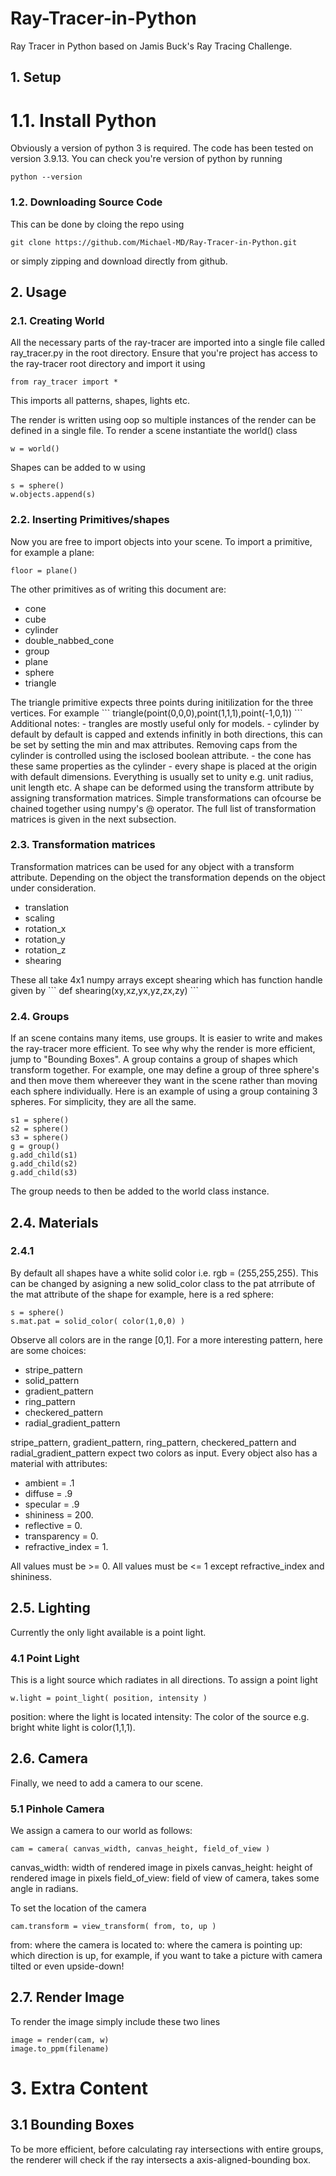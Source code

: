 # Ray-Tracer-in-Python
Ray Tracer in Python based on Jamis Buck's Ray Tracing Challenge.

## 1. Setup
# 1.1. Install Python
Obviously a version of python 3 is required. The code has been tested on version 3.9.13. You can check you're version of python by running
```
python --version
```

### 1.2. Downloading Source Code
This can be done by cloing the repo using
```
git clone https://github.com/Michael-MD/Ray-Tracer-in-Python.git
```
or simply zipping and download directly from github.

## 2. Usage
### 2.1. Creating World
All the necessary parts of the ray-tracer are imported into a single file called ray_tracer.py in the root directory. Ensure that you're project has access to the ray-tracer root directory and import it using
```
from ray_tracer import *
```
This imports all patterns, shapes, lights etc.

The render is written using oop so multiple instances of the render can be defined in a single file. To render a scene instantiate the world() class
```
w = world()
```
Shapes can be added to w using
```
s = sphere()
w.objects.append(s)
```
### 2.2. Inserting Primitives/shapes
Now you are free to import objects into your scene. To import a primitive, for example a plane:
```
floor = plane()
```
The other primitives as of writing this document are:
<ul>
  <li>cone</li>
  <li>cube</li>
  <li>cylinder</li>
  <li>double_nabbed_cone</li>
  <li>group</li>
  <li>plane</li>
  <li>sphere</li>
  <li>triangle</li>
</ul>
The triangle primitive expects three points during initilization for the three vertices. For example
```
triangle(point(0,0,0),point(1,1,1),point(-1,0,1))
```
Additional notes:
 - trangles are mostly useful only for models.
 - cylinder by default by default is capped and extends infinitly in both directions, this can be set by setting the min and max attributes. Removing caps from the cylinder is controlled using the isclosed boolean attribute.
 - the cone has these same properties as the cylinder
 - every shape is placed at the origin with default dimensions. Everything is usually set to unity e.g. unit radius, unit length etc. A shape can be deformed using the transform attribute by assigning transformation matrices. Simple transformations can ofcourse be chained together using numpy's @ operator. The full list of transformation matrices is given in the next subsection.

### 2.3. Transformation matrices
Transformation matrices can be used for any object with a transform attribute. Depending on the object the transformation depends on the object under consideration.
<ul>
  <li>translation</li>
  <li>scaling</li>
  <li>rotation_x</li>
  <li>rotation_y</li>
  <li>rotation_z</li>
  <li>shearing</li>
</ul>
These all take 4x1 numpy arrays except shearing which has function handle given by
```
def shearing(xy,xz,yx,yz,zx,zy)
```

### 2.4. Groups
If an scene contains many items, use groups. It is easier to write and makes the ray-tracer more efficient. To see why why the render is more efficient, jump to "Bounding Boxes".
A group contains a group of shapes which transform together. For example, one may define a group of three sphere's and then move them whereever they want in the scene rather than moving each sphere individually.
Here is an example of using a group containing 3 spheres. For simplicity, they are all the same.
```
s1 = sphere()
s2 = sphere()
s3 = sphere()
g = group()
g.add_child(s1)
g.add_child(s2)
g.add_child(s3)
```
The group needs to then be added to the world class instance.

## 2.4. Materials
### 2.4.1
By default all shapes have a white solid color i.e. rgb = (255,255,255). This can be changed by asigning a new solid_color class to the pat atrribute of the mat attribute of the shape for example, here is a red sphere:
```
s = sphere()
s.mat.pat = solid_color( color(1,0,0) )
```
Observe all colors are in the range [0,1].
For a more interesting pattern, here are some choices:
<ul>
  <li> stripe_pattern </li>
  <li> solid_pattern </li>
  <li> gradient_pattern </li>
  <li> ring_pattern </li>
  <li> checkered_pattern </li>
  <li> radial_gradient_pattern </li>
</ul>
stripe_pattern, gradient_pattern, ring_pattern, checkered_pattern and radial_gradient_pattern expect two colors as input.
Every object also has a material with attributes:
<ul>
  <li> ambient = .1 </li>
  <li> diffuse = .9 </li>
  <li> specular = .9 </li>
  <li> shininess = 200. </li>
  <li> reflective = 0. </li>
  <li> transparency = 0. </li>
  <li> refractive_index = 1. </li>
</ul>
All values must be >= 0. All values must be <= 1 except refractive_index and shininess.

## 2.5. Lighting
Currently the only light available is a point light.
### 4.1 Point Light
This is a light source which radiates in all directions. To assign a point light
```
w.light = point_light( position, intensity )
```
position: where the light is located
intensity: The color of the source e.g. bright white light is color(1,1,1).

## 2.6. Camera
Finally, we need to add a camera to our scene.
### 5.1 Pinhole Camera
We assign a camera to our world as follows:
```
cam = camera( canvas_width, canvas_height, field_of_view )
```
canvas_width: width of rendered image in pixels
canvas_height: height of rendered image in pixels
field_of_view: field of view of camera, takes some angle in radians.


To set the location of the camera
```
cam.transform = view_transform( from, to, up ) 
```
from: where the camera is located
to: where the camera is pointing
up: which direction is up, for example, if you want to take a picture with camera tilted or even upside-down!

## 2.7. Render Image
To render the image simply include these two lines
```
image = render(cam, w)
image.to_ppm(filename)
```

# 3. Extra Content
## 3.1 Bounding Boxes
To be more efficient, before calculating ray intersections with entire groups, the renderer will check if the ray intersects a axis-aligned-bounding box.


